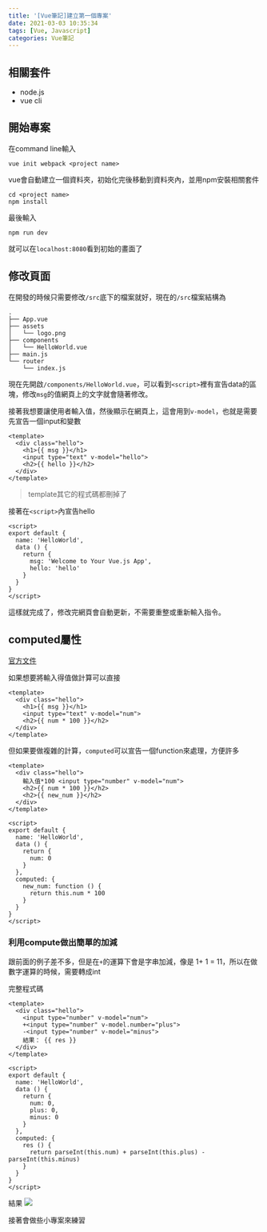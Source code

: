```yaml
---
title: '[Vue筆記]建立第一個專案'
date: 2021-03-03 10:35:34
tags: [Vue, Javascript]
categories: Vue筆記
---
```

## 相關套件

- node.js
- vue cli

<!-- more -->
## 開始專案

在command line輸入

```
vue init webpack <project name>
```

vue會自動建立一個資料夾，初始化完後移動到資料夾內，並用npm安裝相關套件

```
cd <project name>
npm install
```

最後輸入

```
npm run dev
```

就可以在`localhost:8080`看到初始的畫面了

## 修改頁面

在開發的時候只需要修改`/src`底下的檔案就好，現在的`/src`檔案結構為

```
.
├── App.vue
├── assets
│   └── logo.png
├── components
│   └── HelloWorld.vue
├── main.js
└── router
    └── index.js
```

現在先開啟`/components/HelloWorld.vue`，可以看到`<script>`裡有宣告data的區塊，修改`msg`的值網頁上的文字就會隨著修改。

接著我想要讓使用者輸入值，然後顯示在網頁上，這會用到`v-model`，也就是需要先宣告一個input和變數

```htmlmixed=
<template>
  <div class="hello">
    <h1>{{ msg }}</h1> 
    <input type="text" v-model="hello">
    <h2>{{ hello }}</h2>
  </div>
</template>
```

> template其它的程式碼都刪掉了

接著在`<script>`內宣告hello

```javascript=
<script>
export default {
  name: 'HelloWorld',
  data () {
    return {
      msg: 'Welcome to Your Vue.js App',
      hello: 'hello'
    }
  }
}
</script>
```

這樣就完成了，修改完網頁會自動更新，不需要重整或重新輸入指令。

## computed屬性

[官方文件](https://cn.vuejs.org/v2/guide/computed.html)

如果想要將輸入得值做計算可以直接

```htmlmixed=
<template>
  <div class="hello">
    <h1>{{ msg }}</h1> 
    <input type="text" v-model="num">
    <h2>{{ num * 100 }}</h2>
  </div>
</template>
```

但如果要做複雜的計算，`computed`可以宣告一個function來處理，方便許多


```javascript=
<template>
  <div class="hello">
    輸入值*100 <input type="number" v-model="num">
    <h2>{{ num * 100 }}</h2>
    <h2>{{ new_num }}</h2>
  </div>
</template>

<script>
export default {
  name: 'HelloWorld',
  data () {
    return {
      num: 0
    }
  },
  computed: {
    new_num: function () {
      return this.num * 100
    }
  }
}
</script>
```

### 利用compute做出簡單的加減

跟前面的例子差不多，但是在`+`的運算下會是字串加減，像是 1+ 1 = 11，所以在做數字運算的時候，需要轉成int

完整程式碼

```javascript=
<template>
  <div class="hello">
    <input type="number" v-model="num">
    +<input type="number" v-model.number="plus">
    -<input type="number" v-model="minus">
    結果： {{ res }}
  </div>
</template>

<script>
export default {
  name: 'HelloWorld',
  data () {
    return {
      num: 0,
      plus: 0,
      minus: 0
    }
  },
  computed: {
    res () {
      return parseInt(this.num) + parseInt(this.plus) - parseInt(this.minus)
    }
  }
}
</script>
```

結果
![](https://i.imgur.com/1PME0l7.png)

接著會做些小專案來練習